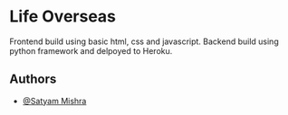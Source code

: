 
# Life Overseas 
Frontend build using basic html, css and javascript.
Backend build using python framework and delpoyed to Heroku.

## Authors

- [@Satyam Mishra](https://www.github.com/bedead)
